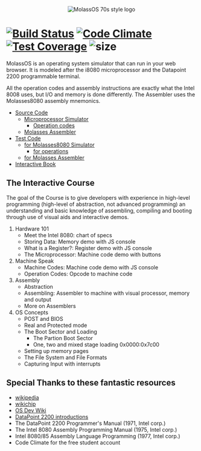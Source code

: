 <p align="center">
  <img src="https://raw.githubusercontent.com/alexbrjo/MolassOS/master/logo.png" alt="MolassOS 70s style logo"/>
</p>

[![Build Status](https://travis-ci.org/alexbrjo/MolassOS.svg?branch=master)](https://travis-ci.org/alexbrjo/MolassOS) [![Code Climate](https://codeclimate.com/github/alexbrjo/MolassOS/badges/gpa.svg)](https://codeclimate.com/github/alexbrjo/MolassOS) [![Test Coverage](https://codeclimate.com/github/alexbrjo/MolassOS/badges/coverage.svg)](https://codeclimate.com/github/alexbrjo/MolassOS/coverage) ![size](https://img.shields.io/badge/size-1.3k-blue.svg)
===============================
MolassOS is an operating system simulator that can run in your web browser. It 
is modeled after the i8080 microprocessor and the Datapoint 2200 programmable terminal.

All the operation codes and assembly instructions are exactly what the Intel 
8008 uses, but I/O and memory is done differently. The Assembler uses the 
Molasses8080 assembly mnemonics.

- [Source Code](src/) 
  - [Microprocessor Simulator](src/Molasses8080) 
    - [Operation codes](src/Molasses8080/instructions)
  - [Molasses Assembler](src/MolassesASM) 
- [Test Code](test/)
  - [for Molasses8080 Simulator](test/Molasses8080) 
    - [for operations](test/Molasses8080/instructions)
  - [for Molasses Assembler](test/MolassesASM) 
- [Interactive Book](test/) 

The Interactive Course
----------------------
The goal of the Course is to give developers with experience in high-level 
programming (high-level of abstraction, not advanced programming) an
understanding and basic knowledge of assembling, compiling and booting through 
use of visual aids and interactive demos.

1. Hardware 101
    * Meet the Intel 8080: chart of specs
    * Storing Data: Memory demo with JS console
    * What is a Register?: Register demo with JS console
    * The Microprocessor: Machine code demo with buttons
2. Machine Speak
    * Machine Codes: Machine code demo with JS console
    * Operation Codes: Opcode to machine code 
3. Assembly
    * Abstraction
    * Assembling: Assembler to machine with visual processor, memory and output
    * More on Assemblers
4. OS Concepts
    * POST and BIOS
    * Real and Protected mode
    * The Boot Sector and Loading
        * The Partion Boot Sector
        * One, two and mixed stage loading 0x0000:0x7c00
    * Setting up memory pages
    * The File System and File Formats
    * Capturing Input with interrupts

Special Thanks to these fantastic resources
-------------------------------------------
* [wikipedia](https://en.wikipedia.org/wiki/BASIC)
* [wikichip](https://en.wikichip.org)
* [OS Dev Wiki](http://wiki.osdev.org/)
* [DataPoint 2200 introductions](http://www.sbprojects.com/sbasm/dp2200.php)
* The DataPoint 2200 Programmer's Manual (1971, Intel corp.)
* The Intel 8080 Assembly Programming Manual (1975, Intel corp.)
* Intel 8080/85 Assembly Language Programming  (1977, Intel corp.)
* Code Climate for the free student account
